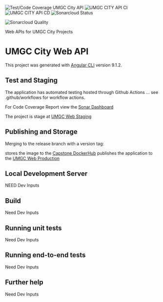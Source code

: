 ![Test/Code Coverage UMGC City API](https://github.com/umgc/umgc.city.backend.web/workflows/UMGC%20CITY%20WEB%20API%20TEST/badge.svg)
![UMGC CITY API CI](https://github.com/umgc/umgc.city.backend.web/workflows/UMGC%20CITY%20WEB%20API%20DEPLOY%20DEV/badge.svg)
![UMGC CITY API CD](https://github.com/umgc/umgc.city.backend.web/workflows/UMGC%20CITY%20WEB%20API%20DEPLOY%20DEV/badge.svg)
![Sonarcloud Status](https://sonarcloud.io/api/project_badges/measure?project=umgc-city-backend&metric=coverage)

![Sonarcloud Quality](https://sonarcloud.io/api/project_badges/quality_gate?project=umgc-city-backend)

Web APIs for UMGC City Projects

# UMGC City Web API

This project was generated with [Angular CLI](https://github.com/angular/angular-cli) version 9.1.2.

## Test and Staging

The application has automated testing hosted through Github Actions ... see .github/workflows for workflow actions.

For Code Coverage Report view the [Sonar Dashboard](https://sonarcloud.io/dashboard?id=umgc_umgc.city.backend)

The project is stage at [UMGC Web Staging](https://appdev-umgc-cityapi.herokuapp.com/)

## Publishing and Storage

Merging to the release branch with a version tag:

stores the image to the [Capstone DockerHub](https://hub.docker.com/u/umgccaps)
publishes the application to the [UMGC Web Production](https://app-umgc-cityapi.herokuapp.com/)

## Local Development Server
 NEED Dev Inputs

## Build

Need Dev Inputs

## Running unit tests

Need Dev Inputs

## Running end-to-end tests

Need Dev Inputs

## Further help

Need Dev Inputs
